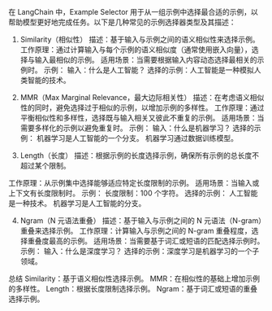 在 LangChain 中，Example Selector 用于从一组示例中选择最合适的示例，以帮助模型更好地完成任务。以下是几种常见的示例选择器类型及其描述：

1. Similarity（相似性）
描述：基于输入与示例之间的语义相似性来选择示例。
工作原理：通过计算输入与每个示例的语义相似度（通常使用嵌入向量），选择与输入最相似的示例。
适用场景：当需要根据输入内容动态选择最相关的示例时。
示例：
输入：什么是人工智能？
选择的示例：人工智能是一种模拟人类智能的技术。

2. MMR（Max Marginal Relevance，最大边际相关性）
描述：在考虑语义相似性的同时，避免选择过于相似的示例，以增加示例的多样性。
工作原理：通过平衡相似性和多样性，选择既与输入相关又彼此不重复的示例。
适用场景：当需要多样化的示例以避免重复时。
示例：
输入：什么是机器学习？
选择的示例：
机器学习是人工智能的一个分支。
机器学习通过数据训练模型。

3. Length（长度）
描述：根据示例的长度选择示例，确保所有示例的总长度不超过某个限制。

工作原理：从示例集中选择能够适应特定长度限制的示例。
适用场景：当输入或上下文有长度限制时。
示例：
长度限制：100 个字符。
选择的示例：
人工智能是一种技术。
机器学习是人工智能的分支。

4. Ngram（N 元语法重叠）
描述：基于输入与示例之间的 N 元语法（N-gram）重叠来选择示例。
工作原理：计算输入与示例之间的 N-gram 重叠程度，选择重叠度最高的示例。
适用场景：当需要基于词汇或短语的匹配选择示例时。
示例：
输入：什么是深度学习？
选择的示例：深度学习是机器学习的一个子领域。

总结
Similarity：基于语义相似性选择示例。
MMR：在相似性的基础上增加示例的多样性。
Length：根据长度限制选择示例。
Ngram：基于词汇或短语的重叠选择示例。

